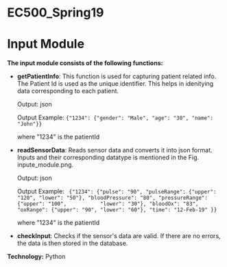 # EC500_Spring19

Input Module
================
**The input module consists of the following functions:**

  * **getPatientInfo**: This function is used for capturing patient related info. The Patient Id is used as the unique identifier. This helps in idenitying data corresponding to each patient.
  
     Output: json

     Output Example:
     ```{"1234": {"gender": "Male", "age": "30", "name": "John"}}```

     where "1234" is the patientId

  * **readSensorData**: Reads sensor data and converts it into json format. Inputs and their corresponding datatype is mentioned in the Fig. inpute_module.png. 
    
     Output: json

     Output Example:
    ``` {"1234": {"pulse": "90", "pulseRange": {"upper": "120", "lower": "50"}, "bloodPressure": "80", "pressureRange": {"upper": "100",           "lower": "30"}, "bloodOx": "83", "oxRange": {"upper": "90", "lower": "60"}, "time": "12-Feb-19" }}```

     where "1234" is the patientId

  * **checkInput**: Checks if the sensor's data are valid. If there are no errors, the data is then stored in the database. 

**Technology:**
Python

